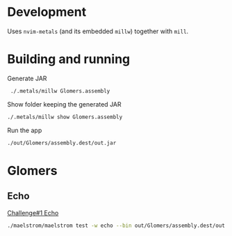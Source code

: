 # Development

Uses `nvim-metals` (and its embedded `millw`) together with `mill`.

# Building and running

Generate JAR

```sh
 ./.metals/millw Glomers.assembly
```

Show folder keeping the generated JAR

```sh
./.metals/millw show Glomers.assembly
```

Run the app

```sh
./out/Glomers/assembly.dest/out.jar
```

# Glomers

## Echo

[Challenge#1 Echo](https://fly.io/dist-sys/1/)

```sh
./maelstrom/maelstrom test -w echo --bin out/Glomers/assembly.dest/out.jar --time-limit 10
```
